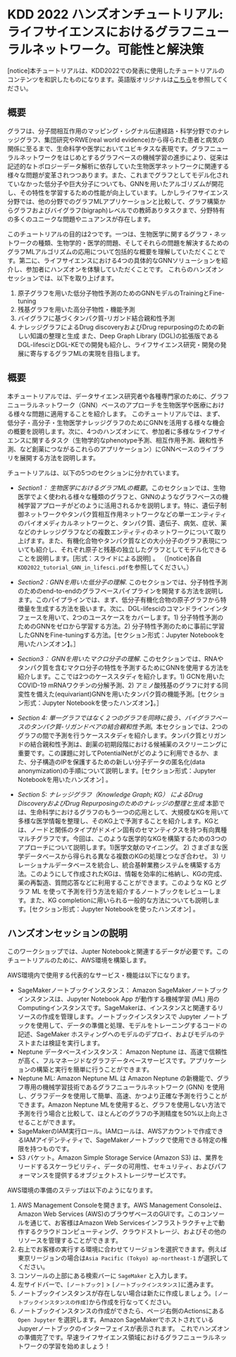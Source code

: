 # KDD 2022 ハンズオンチュートリアル: ライフサイエンスにおけるグラフニューラルネットワーク。可能性と解決策

[notice]本チュートリアルは、KDD2022での発表に使用したチュートリアルのコンテンツを和訳したものになります。英語版オリジナルは[こちら](https://github.com/morisy575/Graph-Neural-Networks-in-Life-Sciences)を参照してください。

## 概要
グラフは、分子間相互作用のマッピング・シグナル伝達経路・科学分野でのナレッジグラフ、集団研究やRWE(real world evidence)から得られた患者と病気の関係に至るまで、生命科学や医学においてユビキタスな表現です。グラフニューラルネットワークをはじめとするグラフベースの機械学習の進歩により、従来は記述的なトポロジーデータ解析に依存していた生物医学ネットワークに関連する様々な問題が変革されつつあります。また、これまでグラフとしてモデル化されていなかった低分子や巨大分子についても、GNNを用いたアルゴリズムが開花し、その特性を学習するための性能が向上しています。しかしライフサイエンス分野では、他の分野でのグラフMLアプリケーションと比較して、グラフ構築からグラフおよびバイグラフ(bigraph)レベルでの教師ありタスクまで、分野特有の多くのユニークな問題やニュアンスが存在します。

このチュートリアルの目的は2つです。一つは、生物医学に関するグラフ・ネットワークの種類、生物学的・医学的問題、そしてそれらの問題を解決するためのグラフMLアルゴリズムの応用について包括的な概要を理解していただくことです。第二に、ライフサイエンスにおける4つの具体的なGNNソリューションを紹介し、参加者にハンズオンを体験していただくことです。
これらのハンズオンセッションでは、以下を取り上げます。
1. 原子グラフを用いた低分子物性予測のためのGNNモデルのTrainingとFine-tuning
2. 残基グラフを用いた高分子物性・機能予測
3. バイグラフに基づくタンパク質-リガンド結合親和性予測
4. ナレッジグラフによるDrug discoveryおよびDrug repurposingのための新しい知識の整理と生成
また、Deep Graph Library (DGL)の拡張版であるDGL-lifesciとDGL-KEでの開発も紹介し、ライフサイエンス研究・開発の発展に寄与するグラフMLの実現を目指します。

## 概要

本チュートリアルでは、データサイエンス研究者や各種専門家のために、グラフニューラルネットワーク（GNN）ベースのアプローチを生物医学や医療における様々な問題に適用することを紹介します。 このチュートリアルでは、まず、低分子・高分子・生物医学ナレッジグラフのためにGNNを活用する様々な機会の概要を説明します。次に、4つのハンズオンにて、参加者に多様なライフサイエンスに関するタスク（生物学的なphenotype予測、相互作用予測、親和性予測、など創薬につながるこれらのアプリケーション）にGNNベースのライブラリを展開する方法を説明します。

チュートリアルは、以下の5つのセクションに分かれています。

- *Section1： 生物医学におけるグラフMLの概要*。このセクションでは、生物医学でよく使われる様々な種類のグラフと、GNNのようなグラフベースの機械学習アプローチがどのように活用されるかを説明します。特に、遺伝子制御ネットワークやタンパク質相互作用ネットワークなどの単一エンティティのバイオメディカルネットワークと、タンパク質、遺伝子、病気、症状、薬などのナレッジグラフなどの複数エンティティのネットワークについて取り上げます。また、有機化合物やタンパク質などの大小分子のグラフ表現についても紹介し、それぞれ原子と残基の独立したグラフとしてモデル化できることを説明します。[形式：スライドによる説明] 。
（[notice]各自`KDD2022_tutorial_GNN_in_lifesci.pdf`を参照してください。）


- *Section2：GNNを用いた低分子の理解*. このセクションでは、分子特性予測のためのend-to-endのグラフベースパイプラインを開発する方法を説明します。このパイプラインでは、まず、低分子有機化合物の原子グラフから特徴量を生成する方法を扱います。次に、DGL-lifesciのコマンドラインインタフェースを用いて、2つのユースケースをカバーします。1) 分子特性予測のためのGNNをゼロから学習する方法。2) 分子特性予測のために事前に学習したGNNをFine-tuningする方法。[セクション形式：Jupyter Notebookを用いたハンズオン】。］


- *Section3： GNNを用いたマクロ分子の理解*. このセクションでは、RNAやタンパク質を含むマクロ分子の特性を予測するためにGNNを使用する方法を紹介します。ここでは2つのケーススタディを紹介します。1) GCNを用いたCOVID-19 mRNAワクチンの分解予測、2) アミノ酸残基のグラフに対する同変性を備えた(equivariant)GNNを用いたタンパク質の機能予測。[セクション形式：Jupyter Notebookを使ったハンズオン】。］


- *Section 4: 単一グラフではなく２つのグラフを同時に扱う、バイグラフベースのタンパク質-リガンドペアの結合親和性予測*。本セクションでは、2つのグラフの間で予測を行うケーススタディを紹介します。タンパク質とリガンドの結合親和性予測は、創薬の初期段階における候補薬のスクリーニングに重要です。この課題に対してPotentialNetがどのように利用できるか、また、分子構造のIPを保護するための新しい分子データの匿名化(data anonymization)の手順について説明します。[セクション形式：Jupyter Notebookを用いたハンズオン] 。

- *Section 5: ナレッジグラフ（Knowledge Graph; KG） によるDrug DiscoveryおよびDrug Repurposingのためのナレッジの整理と生成* 本節では、生命科学におけるグラフのもう一つの応用として、大規模なKGを用いて多様な医学情報を整理し、そのKG上で予測することを紹介します。KGとは、ノードと関係のタイプがドメイン固有のセマンティクスを持つ有向異種マルチグラフです。今回は、このような医学的なKGを構築するための3つのアプローチについて説明します。1)医学文献のマイニング。 2) さまざまな医学データベースから得られる異なる複数のKGの処理とつなぎ合わせ。 3) リレーショナルデータベースを統合し、統合基幹業務システムを構築する方法。このようにして作成されたKGは、情報を効率的に格納し、KGの完成、薬の再製造、質問応答などに利用することができます。このような KG とグラフ ML を使って予測を行う方法を紹介するノートブックをレビューします。また、KG completionに用いられる一般的な方法についても説明します。[セクション形式：Jupyter Notebookを使ったハンズオン] 。

## ハンズオンセッションの説明

このワークショップでは、Jupter Notebookと関連するデータが必要です。このチュートリアルのために、AWS環境を構築します。

AWS環境内で使用する代表的なサービス・機能は以下になります。
- SageMakerノートブックインスタンス： Amazon SageMakerノートブックインスタンスは、Jupyter Notebook App が動作する機械学習 (ML) 用のComputingインスタンスです。SageMakerは、インスタンスと関連するリソースの作成を管理します。ノートブックインスタンスで Jupyter ノートブックを使用して、データの準備と処理、モデルをトレーニングするコードの記述、SageMaker ホスティングへのモデルのデプロイ、およびモデルのテストまたは検証を実行します。
- Neptune データベースインスタンス： Amazon Neptune は、高速で信頼性が高く、フルマネージドなグラフデータベースサービスです。アプリケーションの構築と実行を簡単に行うことができます。
- Neptune ML: Amazon Neptune ML は Amazon Neptune の新機能で、グラフ専用の機械学習技術であるグラフニューラルネットワーク (GNN) を使用し、グラフデータを使用して簡単、高速、かつより正確な予測を行うことができます。Amazon Neptune MLを使用すると、グラフを使用しない方法で予測を行う場合と比較して、ほとんどのグラフの予測精度を50%以上向上させることができます。
- SageMakerのIAM実行ロール。IAMロールは、AWSアカウントで作成できるIAMアイデンティティで、SageMakerノートブックで使用できる特定の権限を持つものです。
- S3 バケット。Amazon Simple Storage Service (Amazon S3) は、業界をリードするスケーラビリティ、データの可用性、セキュリティ、およびパフォーマンスを提供するオブジェクトストレージサービスです。


AWS環境の準備のステップは以下のようになります。
1. AWS Management Consoleを開きます。AWS Management Consoleは、Amazon Web Services (AWS)のブラウザベースのGUIです。このコンソールを通じて、お客様はAmazon Web Servicesインフラストラクチャ上で動作するクラウドコンピューティング、クラウドストレージ、およびその他のリソースを管理することができます。
2. 右上でお客様の実行する環境に合わせてリージョンを選択できます。例えば東京リージョンの場合は`Asia Pacific (Tokyo) ap-northeast-1` が選択してください。
3. コンソールの上部にある検索バーに `SageMaker` と入力します。
4. 左サイドバーで、`[ノートブック]` > `[ノートブックインスタンス]`に進みます。
5. ノートブックインスタンスが存在しない場合は新たに作成しましょう。`[ノートブックインスタンスの作成]`から作成を行なってください。
6. ノートブックインスタンスの作成ができたら、ページ右側のActionsにある `Open Jupyter` を選択します。Amazon SageMakerでホストされているJupyerノートブックのインターフェイスが表示されます。
これでハンズオンの準備完了です。早速ライフサイエンス領域におけるグラフニューラルネットワークの学習を始めましょう！